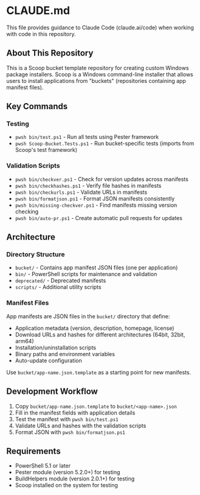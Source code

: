# CLAUDE.md

This file provides guidance to Claude Code (claude.ai/code) when working with code in this repository.

## About This Repository

This is a Scoop bucket template repository for creating custom Windows package installers. Scoop is a Windows command-line installer that allows users to install applications from "buckets" (repositories containing app manifest files).

## Key Commands

### Testing
- `pwsh bin/test.ps1` - Run all tests using Pester framework
- `pwsh Scoop-Bucket.Tests.ps1` - Run bucket-specific tests (imports from Scoop's test framework)

### Validation Scripts
- `pwsh bin/checkver.ps1` - Check for version updates across manifests
- `pwsh bin/checkhashes.ps1` - Verify file hashes in manifests
- `pwsh bin/checkurls.ps1` - Validate URLs in manifests
- `pwsh bin/formatjson.ps1` - Format JSON manifests consistently
- `pwsh bin/missing-checkver.ps1` - Find manifests missing version checking
- `pwsh bin/auto-pr.ps1` - Create automatic pull requests for updates

## Architecture

### Directory Structure
- `bucket/` - Contains app manifest JSON files (one per application)
- `bin/` - PowerShell scripts for maintenance and validation
- `deprecated/` - Deprecated manifests
- `scripts/` - Additional utility scripts

### Manifest Files
App manifests are JSON files in the `bucket/` directory that define:
- Application metadata (version, description, homepage, license)
- Download URLs and hashes for different architectures (64bit, 32bit, arm64)
- Installation/uninstallation scripts
- Binary paths and environment variables
- Auto-update configuration

Use `bucket/app-name.json.template` as a starting point for new manifests.

## Development Workflow

1. Copy `bucket/app-name.json.template` to `bucket/<app-name>.json`
2. Fill in the manifest fields with application details
3. Test the manifest with `pwsh bin/test.ps1`
4. Validate URLs and hashes with the validation scripts
5. Format JSON with `pwsh bin/formatjson.ps1`

## Requirements

- PowerShell 5.1 or later
- Pester module (version 5.2.0+) for testing
- BuildHelpers module (version 2.0.1+) for testing
- Scoop installed on the system for testing
